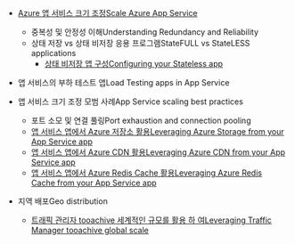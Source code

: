 * [<span data-ttu-id="3f6b2-101">Azure 앱 서비스 크기 조정</span><span class="sxs-lookup"><span data-stu-id="3f6b2-101">Scale Azure App Service</span></span>](../articles/app-service-web/web-sites-scale.md)
  
  * <span data-ttu-id="3f6b2-102">중복성 및 안정성 이해</span><span class="sxs-lookup"><span data-stu-id="3f6b2-102">Understanding Redundancy and Reliability</span></span>
  * <span data-ttu-id="3f6b2-103">상태 저장 vs 상태 비저장 응용 프로그램</span><span class="sxs-lookup"><span data-stu-id="3f6b2-103">StateFULL vs StateLESS applications</span></span>
    * [<span data-ttu-id="3f6b2-104">상태 비저장 앱 구성</span><span class="sxs-lookup"><span data-stu-id="3f6b2-104">Configuring your Stateless app</span></span>](https://azure.microsoft.com/blog/disabling-arrs-instance-affinity-in-windows-azure-web-sites/)
* <span data-ttu-id="3f6b2-105">앱 서비스의 부하 테스트 앱</span><span class="sxs-lookup"><span data-stu-id="3f6b2-105">Load Testing apps in App Service</span></span>   
* <span data-ttu-id="3f6b2-106">앱 서비스 크기 조정 모범 사례</span><span class="sxs-lookup"><span data-stu-id="3f6b2-106">App Service scaling best practices</span></span>
  
  * <span data-ttu-id="3f6b2-107">포트 소모 및 연결 풀링</span><span class="sxs-lookup"><span data-stu-id="3f6b2-107">Port exhaustion and connection pooling</span></span>
  * [<span data-ttu-id="3f6b2-108">앱 서비스 앱에서 Azure 저장소 활용</span><span class="sxs-lookup"><span data-stu-id="3f6b2-108">Leveraging Azure Storage from your App Service app</span></span>](../articles/storage/blobs/storage-dotnet-how-to-use-blobs.md)
  * [<span data-ttu-id="3f6b2-109">앱 서비스 앱에서 Azure CDN 활용</span><span class="sxs-lookup"><span data-stu-id="3f6b2-109">Leveraging Azure CDN from your App Service app</span></span>](../articles/cdn/cdn-overview.md)
  * [<span data-ttu-id="3f6b2-110">앱 서비스 앱에서 Azure Redis Cache 활용</span><span class="sxs-lookup"><span data-stu-id="3f6b2-110">Leveraging Azure Redis Cache from your App Service app</span></span>](../articles/redis-cache/cache-dotnet-how-to-use-azure-redis-cache.md)
* <span data-ttu-id="3f6b2-111">지역 배포</span><span class="sxs-lookup"><span data-stu-id="3f6b2-111">Geo distribution</span></span>
  
  * [<span data-ttu-id="3f6b2-112">트래픽 관리자 tooachive 세계적인 규모를 활용 하 여</span><span class="sxs-lookup"><span data-stu-id="3f6b2-112">Leveraging Traffic Manager tooachive global scale</span></span>](../articles/traffic-manager/traffic-manager-overview.md)

